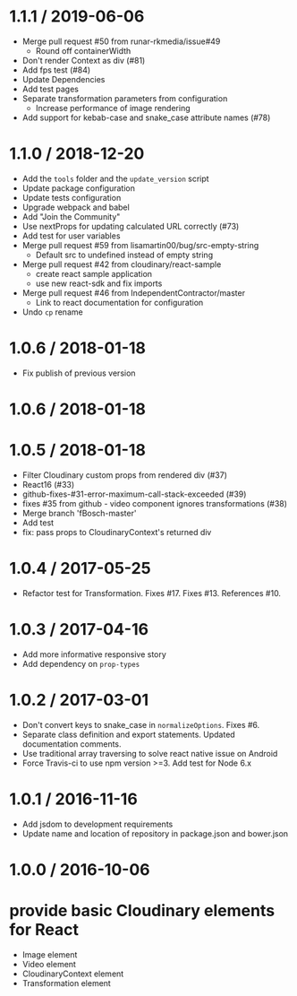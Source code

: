 
1.1.1 / 2019-06-06
==================

  * Merge pull request #50 from runar-rkmedia/issue#49
    * Round off containerWidth
  * Don't render Context as div (#81)
  * Add fps test (#84)
  * Update Dependencies
  * Add test pages
  * Separate transformation parameters from configuration
    * Increase performance of image rendering
  * Add support for kebab-case and snake_case attribute names (#78)

1.1.0 / 2018-12-20
==================

  * Add the `tools` folder and the `update_version` script
  * Update package configuration
  * Update tests configuration
  * Upgrade webpack and babel
  * Add "Join the Community"
  * Use nextProps for updating calculated URL correctly (#73)
  * Add test for user variables
  * Merge pull request #59 from lisamartin00/bug/src-empty-string
    * Default src to undefined instead of empty string
  * Merge pull request #42 from cloudinary/react-sample
    * create react sample application
    * use new react-sdk and fix imports
  * Merge pull request #46 from IndependentContractor/master
    * Link to react documentation for configuration
  * Undo `cp` rename

1.0.6 / 2018-01-18
==================

  * Fix publish of previous version

1.0.6 / 2018-01-18
==================



1.0.5 / 2018-01-18
==================

  * Filter Cloudinary custom props from rendered div (#37)
  * React16 (#33)
  * github-fixes-#31-error-maximum-call-stack-exceeded (#39)
  * fixes #35 from github - video component ignores transformations (#38)
  * Merge branch 'fBosch-master'
  * Add test
  * fix: pass props to CloudinaryContext's returned div

1.0.4 / 2017-05-25
==================

  * Refactor test for Transformation. Fixes #17. Fixes #13. References #10.

1.0.3 / 2017-04-16
==================

  * Add more informative responsive story
  * Add dependency on `prop-types`

1.0.2 / 2017-03-01
==================

  * Don't convert keys to snake_case in `normalizeOptions`. Fixes #6.
  * Separate class definition and export statements. Updated documentation comments.
  * Use traditional array traversing to solve react native issue on Android
  * Force Travis-ci to use npm version >=3. Add test for Node 6.x

1.0.1 / 2016-11-16
==================

  * Add jsdom to development requirements
  * Update name and location of repository in package.json and bower.json

1.0.0 / 2016-10-06
==================

# provide basic Cloudinary elements for React

* Image element
* Video element
* CloudinaryContext element
* Transformation element

